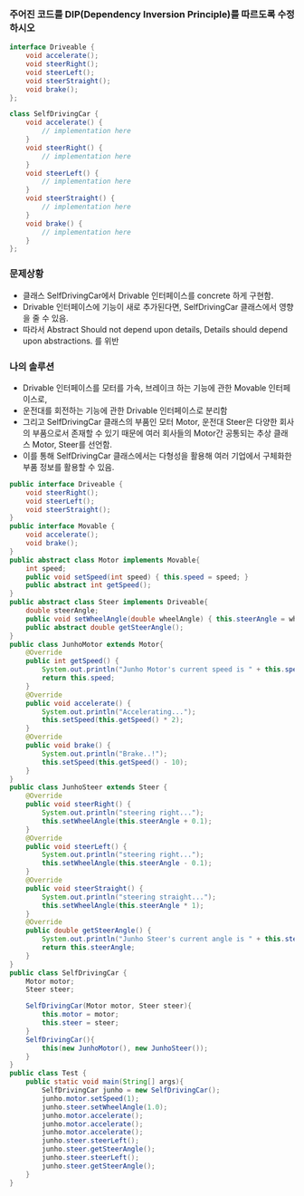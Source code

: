 ### 주어진 코드를 DIP(Dependency Inversion Principle)를 따르도록 수정하시오

``` java
interface Driveable {
    void accelerate();
    void steerRight();
    void steerLeft();
    void steerStraight();
    void brake();
};

class SelfDrivingCar {
    void accelerate() {
        // implementation here
    }
    void steerRight() {
        // implementation here
    }
    void steerLeft() {
        // implementation here
    }
    void steerStraight() {
        // implementation here
    }
    void brake() {
        // implementation here
    }
};
```
### 문제상황
- 클래스 SelfDrivingCar에서 Drivable 인터페이스를 concrete 하게 구현함.
- Drivable 인터페이스에 기능이 새로 추가된다면, SelfDrivingCar 클래스에서 영향을 줄 수 있음.
- 따라서 Abstract Should not depend upon details, Details should depend upon abstractions. 를 위반 


### 나의 솔루션
- Drivable 인터페이스를 모터를 가속, 브레이크 하는 기능에 관한 Movable 인터페이스로,
- 운전대를 회전하는 기능에 관한 Drivable 인터페이스로 분리함
- 그리고 SelfDrivingCar 클래스의 부품인 모터 Motor, 운전대 Steer은 다양한 회사의 부품으로서 존재할 수 있기 때문에
  여러 회사들의 Motor간 공통되는 추상 클래스 Motor, Steer를 선언함.
- 이를 통해 SelfDrivingCar 클래스에서는 다형성을 활용해 여러 기업에서 구체화한 부품 정보를 활용할 수 있음.

``` java
public interface Driveable {
    void steerRight();
    void steerLeft();
    void steerStraight();
}
public interface Movable {
    void accelerate();
    void brake();
}
public abstract class Motor implements Movable{
    int speed;
    public void setSpeed(int speed) { this.speed = speed; }
    public abstract int getSpeed();
}
public abstract class Steer implements Driveable{
    double steerAngle;
    public void setWheelAngle(double wheelAngle) { this.steerAngle = wheelAngle; }
    public abstract double getSteerAngle();
}
public class JunhoMotor extends Motor{
    @Override
    public int getSpeed() {
        System.out.println("Junho Motor's current speed is " + this.speed);
        return this.speed;
    }
    @Override
    public void accelerate() {
        System.out.println("Accelerating...");
        this.setSpeed(this.getSpeed() * 2);
    }
    @Override
    public void brake() {
        System.out.println("Brake..!");
        this.setSpeed(this.getSpeed() - 10);
    }
}
public class JunhoSteer extends Steer {
    @Override
    public void steerRight() {
        System.out.println("steering right...");
        this.setWheelAngle(this.steerAngle + 0.1);
    }
    @Override
    public void steerLeft() {
        System.out.println("steering right...");
        this.setWheelAngle(this.steerAngle - 0.1);
    }
    @Override
    public void steerStraight() {
        System.out.println("steering straight...");
        this.setWheelAngle(this.steerAngle * 1);
    }
    @Override
    public double getSteerAngle() {
        System.out.println("Junho Steer's current angle is " + this.steerAngle);
        return this.steerAngle;
    }
}
public class SelfDrivingCar {
    Motor motor;
    Steer steer;

    SelfDrivingCar(Motor motor, Steer steer){
        this.motor = motor;
        this.steer = steer;
    }
    SelfDrivingCar(){
        this(new JunhoMotor(), new JunhoSteer());
    }
}
public class Test {
    public static void main(String[] args){
        SelfDrivingCar junho = new SelfDrivingCar();
        junho.motor.setSpeed(1);
        junho.steer.setWheelAngle(1.0);
        junho.motor.accelerate();
        junho.motor.accelerate();
        junho.motor.accelerate();
        junho.steer.steerLeft();
        junho.steer.getSteerAngle();
        junho.steer.steerLeft();
        junho.steer.getSteerAngle();
    }
}

```


